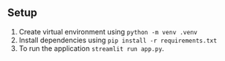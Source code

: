 ## Setup
1. Create virtual environment using `python -m venv .venv`
2. Install dependencies using `pip install -r requirements.txt`
3. To run the application `streamlit run app.py`.